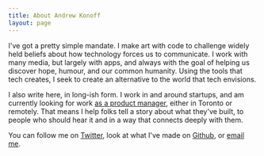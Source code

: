 ```yaml
---
title: About Andrew Konoff
layout: page
---
```


I've got a pretty simple mandate. I make art with code to challenge widely held beliefs about how technology forces us to communicate. I work with many media, but largely with apps, and always with the goal of helping us discover hope, humour, and our common humanity. Using the tools that tech creates, I seek to create an alternative to the world that tech envisions.

I also write here, in long-ish form. I work in and around startups, and am currently looking for work [as a product manager](/toronto-product-manager), either in Toronto or remotely. That means I help folks tell a story about what they've built, to people who should hear it and in a way that connects deeply with them.

You can follow me on [Twitter](https://twitter.com/andknf), look at what I've made on [Github](https://github.com/andkon), or [email me](mailto:andrew.konoff@gmail.com).
